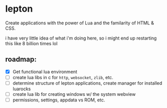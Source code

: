 # lepton
Create applications with the power of Lua and the familarity of HTML & CSS.

i have very little idea of what i'm doing here, so i might end up restarting this like 8 billion times lol

## roadmap:
- [x] Get functional lua environment
- [ ] create lua libs in c for `http`, `websocket`, `zlib`, etc.
- [ ] determine structure of lepton applications, create manager for installed luarocks
- [ ] create lua lib for creating windows w/ the system webview
- [ ] permissions, settings, appdata vs ROM, etc.